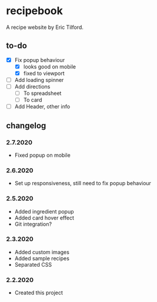 # recipebook
A recipe website by Eric Tilford.

## to-do
- [x] Fix popup behaviour
  - [x] looks good on mobile
  - [x] fixed to viewport
- [ ] Add loading spinner
- [ ] Add directions
  - [ ] To spreadsheet
  - [ ] To card
- [ ] Add Header, other info

## changelog

### 2.7.2020
- Fixed popup on mobile

### 2.6.2020
- Set up responsiveness, still need to fix popup behaviour

### 2.5.2020
- Added ingredient popup
- Added card hover effect
- Git integration?

### 2.3.2020
- Added custom images
- Added sample recipes
- Separated CSS

### 2.2.2020
- Created this project
